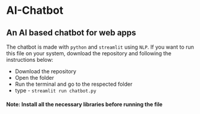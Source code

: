 # AI-Chatbot
## An AI based chatbot for web apps

The chatbot is made with `python` and `streamlit` using `NLP`.
If you want to run this file on your system, download the repository and following the instructions below:
* Download the repository
* Open the folder
* Run the terminal and go to the respected folder
* type - `streamlit run chatbot.py`

#### Note: Install all the necessary libraries before running the file
